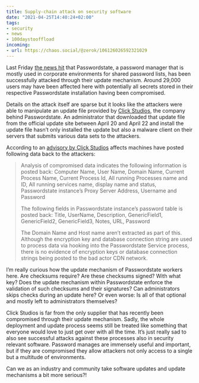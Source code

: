 ```yaml
---
title: Supply-chain attack on security software
date: "2021-04-25T14:40:24+02:00"
tags:
- security
- news
- 100daystooffload
incoming:
- url: https://chaos.social/@zerok/106126026592321029
---
```


Last Friday [the news hit](https://arstechnica.com/gadgets/2021/04/hackers-backdoor-corporate-password-manager-and-steal-customer-data/) that Passwordstate, a password manager that is mostly used in corporate environments for shared password lists, has been successfully attacked through their update mechanism. Around 29,000 users may have been affected here with potentially all secrets stored in their respective Passwordstate installation having been compromised. 

Details on the attack itself are sparse but it looks like the attackers were able to manipulate an update file provided by [Click Studios](https://www.clickstudios.com.au/), the company behind Passwordstate. An administrator that downloaded that update file from the official update site between April 20 and April 22 and install the update file hasn’t only installed the update but also a malware client on their servers that submits various data sets to the attackers. 

According to an [advisory by Click Studios](https://www.clickstudios.com.au/advisories/Incident_Management_Advisory-01-20210424.pdf) affects machines have posted following data back to the attackers:

> Analysis of compromised data indicates the following information is posted back:
> Computer Name, User Name, Domain Name, Current Process Name, Current Process Id, All running Processes name and ID, All running services name, display name and status, Passwordstate instance’s Proxy Server Address, Username and Password
> 
> The following fields in Passwordstate instance’s password table is posted back:
> Title, UserName, Description, GenericField1, GenericField2, GenericField3, Notes, URL, Password
> 
> The Domain Name and Host name aren’t extracted as part of this. Although the encryption key and database connection string are used to process data via hooking into the Passwordstate Service process, there is no evidence of encryption keys or database connection strings being posted to the bad actor CDN network.

I’m really curious how the update mechanism of Passwordstate workers here. Are checksums require? Are these checksums signed? With what key? Does the update mechanism within Passwordstate enforce the validation of such checksums and their signatures? Can administrators skips checks during an update here? Or even worse: Is all of that optional and mostly left to administrators themselves?

Click Studios is far from the only supplier that has recently been compromised through their update mechanism. Sadly, the whole deployment and update process seems still be treated like something that everyone would love to just get over with all the time. It’s just really sad to also see successful attacks against these processes also in security relevant software. Password manages are immensely useful and important, but if they are compromised they allow attackers not only access to a single but a multitude of environments.

Can we as an industry and community take software updates and update mechanisms a bit more serious?!
